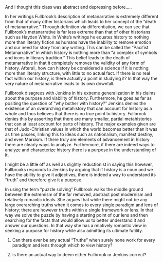 And I thought this class was abstract and depressing before..... 

 

In her writings Fullbrook’s description of metanarrative is extremely different from that of many other historians which leads to her concept of the “death of metanarrative.” Through definition via differentiation, we can see that Fullbrook’s metanarrative is far less extreme than that of other historians such as Hayden White. In White’s writings he equates history to nothing more than literary fiction as humans have the inability to remove emotion and our need for story from any writing. This can be called the “Pacifist Metanarrative” in which history is nothing more than “a complex of symbols and icons in literary tradition.” This belief leads to the death of metanarrative in that it completely removes the validity of any form of history.  Afterall, how can history be considered a science if it is nothing more than literary structure, with little to no actual fact. If there is no real fact within our history, is there actually a point in studying it? In that way the very nature of metanarrative leads to its own downfall. 

 

Fullbrook disagrees with Jenkins in his extreme generalization in his claims about the purpose and viability of history. Furthermore, he goes as far as positing the question of “why bother with history?” Jenkins denies the existence of an overarching metahistory that can account for history as a whole and thus believes that there is no true point to history. Fullbrook denies this by asserting that there are many smaller, partial metahistories that can at least account for parts of history. The major examples given are that of Judo-Christian values in which the world becomes better than it was as time passes, linking this to ideas such as nationalism, manifest destiny, and even Marxism. If there truly are elements of advancement in history there are clearly ways to analyze. Furthermore, if there are indeed ways to analyze and characterize history there is a purpose in the understanding of it.  

 

I might be a little off as well as slightly reductionist in saying this however, Fullbrooks responds to Jenkins by arguing that if history is a noun and we have the ability to give it adjectives, there is indeed a way to understand its “truth” and therefore give it a purpose.  

 

In using the term “puzzle solving” Fullbrook walks the middle ground between the extremism of the far removed, abstract post modernism and relatively romantic ideals. She argues that while there might not be any large overarching truths when it comes to every single paradigm and lens of history; there are however truths within a single framework or lens. In that way we solve the puzzle by having a starting point of our lens and then searching for the facts that would allow us to better understand it and answer our questions. In that way she has a relatively romantic view in seeking a purpose for history while also admitting its ultimate futility. 

1) Can there ever be any actual “Truths” when surely none work for every paradigm and lens through which to view history? 

 

2) Is there an actual way to deem either Fullbrook or Jenkins correct? 